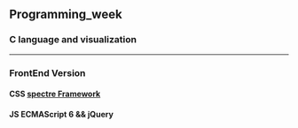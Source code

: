 ## Programming_week

### C language and visualization

---

### FrontEnd Version

#### CSS [spectre Framework](https://picturepan2.github.io/spectre/)

#### JS ECMAScript 6 && jQuery